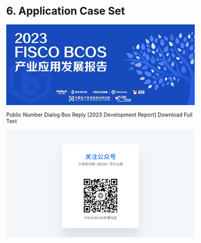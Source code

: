 # 6. Application Case Set

![](../../images/community/development_report_2023.jpeg)



Public Number Dialog Box Reply [2023 Development Report] Download Full Text

![](../../../../2.x/images/community/qr_code1.png)